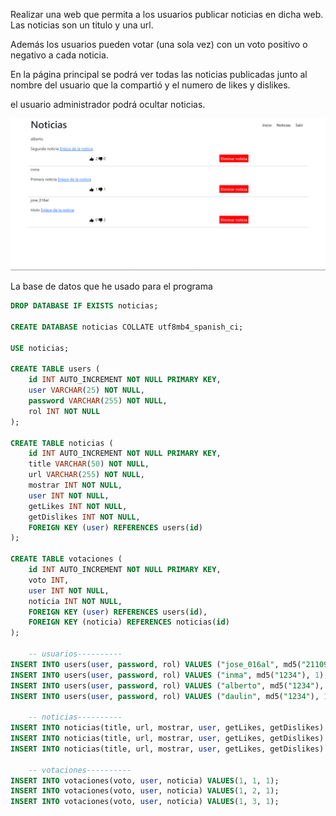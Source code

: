 Realizar una web que permita a los usuarios publicar noticias en dicha web. Las noticias son un titulo y una url.  

Además los usuarios pueden votar (una sola vez) con un voto positivo o negativo a cada noticia.  

En la página principal se podrá ver todas las noticias publicadas junto al nombre del usuario que la compartió y el numero de likes y dislikes.  

el usuario administrador podrá ocultar noticias.  

![noticias](noticias.png)

La base de datos que he usado para el programa
```SQL
DROP DATABASE IF EXISTS noticias;

CREATE DATABASE noticias COLLATE utf8mb4_spanish_ci;

USE noticias;

CREATE TABLE users (
    id INT AUTO_INCREMENT NOT NULL PRIMARY KEY,
    user VARCHAR(25) NOT NULL,
    password VARCHAR(255) NOT NULL,
    rol INT NOT NULL
);

CREATE TABLE noticias (
    id INT AUTO_INCREMENT NOT NULL PRIMARY KEY,
    title VARCHAR(50) NOT NULL,
    url VARCHAR(255) NOT NULL,
    mostrar INT NOT NULL,
    user INT NOT NULL,
    getLikes INT NOT NULL,
    getDislikes INT NOT NULL,
    FOREIGN KEY (user) REFERENCES users(id)
);

CREATE TABLE votaciones (
    id INT AUTO_INCREMENT NOT NULL PRIMARY KEY,
    voto INT,
    user INT NOT NULL,
    noticia INT NOT NULL,
    FOREIGN KEY (user) REFERENCES users(id),
    FOREIGN KEY (noticia) REFERENCES noticias(id)
);

    -- usuarios----------
INSERT INTO users(user, password, rol) VALUES ("jose_016al", md5("211099"), 0);
INSERT INTO users(user, password, rol) VALUES ("inma", md5("1234"), 1);
INSERT INTO users(user, password, rol) VALUES ("alberto", md5("1234"), 1);
INSERT INTO users(user, password, rol) VALUES ("daulin", md5("1234"), 1);

    -- noticias----------
INSERT INTO noticias(title, url, mostrar, user, getLikes, getDislikes) VALUES ("titulo", "https://www.google.com/", 1, 1, 0, 0);
INSERT INTO noticias(title, url, mostrar, user, getLikes, getDislikes) VALUES ("Primera noticia", "https://www.google.com/", 1, 2, 0, 0);
INSERT INTO noticias(title, url, mostrar, user, getLikes, getDislikes) VALUES ("Segunda noticia", "https://www.google.com/", 1, 3, 0, 0);

    -- votaciones----------
INSERT INTO votaciones(voto, user, noticia) VALUES(1, 1, 1);
INSERT INTO votaciones(voto, user, noticia) VALUES(1, 2, 1);
INSERT INTO votaciones(voto, user, noticia) VALUES(1, 3, 1);
```